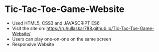 # Tic-Tac-Toe-Game-Website

- Used HTML5, CSS3 and JAVASCRIPT ES6
- Visit the site on: https://ruhullaskar788.github.io/Tic-Tac-Toe-Game-Website/
- Users can play one-on-one on the same screen
- Responsive Website
